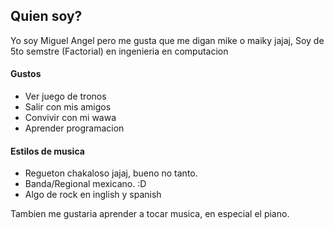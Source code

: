 ## Quien soy?

Yo soy Miguel Angel pero me gusta que me digan mike o maiky jajaj,
Soy de 5to semstre (Factorial)
en ingenieria en computacion

#### Gustos

* Ver juego de tronos
* Salir con mis amigos
* Convivir con mi wawa
* Aprender programacion


#### Estilos de musica

* Regueton chakaloso jajaj, bueno no tanto.
* Banda/Regional mexicano.  :D
* Algo de rock en inglish y spanish


Tambien me gustaria aprender a tocar musica, en especial el piano.